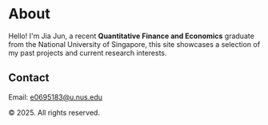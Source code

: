 <!DOCTYPE html>
<html lang="en">
<head>
  <meta charset="UTF-8">

  <!-- Header section: Name and brief intro -->
  <h1>About</h1>
  <p>Hello! I'm Jia Jun, a recent <strong>Quantitative Finance and Economics</strong> graduate from the National University of Singapore, this site showcases a selection of my past projects and current research interests.</p>

  <!-- Contact section -->
  <div class="section">
    <h2>Contact</h2>
    <p>Email: <a href="e0695183@u.nus.edu">e0695183@u.nus.edu</a></p>
  </div>

  <!-- Footer or custom message -->
  <footer>
    <p>© 2025. All rights reserved.</p>
  </footer>

</body>
</html>
